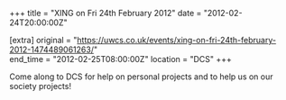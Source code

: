 +++
title = "XING on Fri 24th February 2012"
date = "2012-02-24T20:00:00Z"

[extra]
original = "https://uwcs.co.uk/events/xing-on-fri-24th-february-2012-1474489061263/"    
end_time = "2012-02-25T08:00:00Z"
location = "DCS"
+++

Come along to DCS for help on personal projects and to help us on our society projects\!

